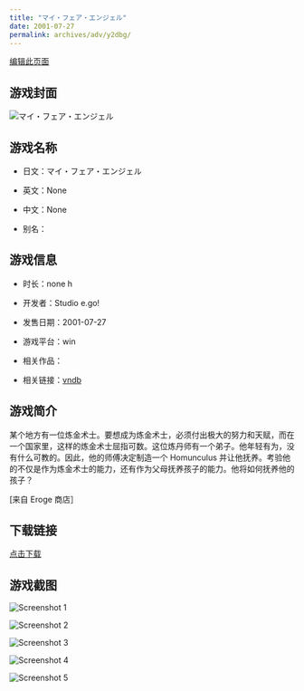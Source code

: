```yaml
---
title: "マイ・フェア・エンジェル"
date: 2001-07-27
permalink: archives/adv/y2dbg/
---
```

[编辑此页面](https://github.com/ACG-3/ADV3-source/blob/main/source/_posts/%E3%83%9E%E3%82%A4%E3%83%BB%E3%83%95%E3%82%A7%E3%82%A2%E3%83%BB%E3%82%A8%E3%83%B3%E3%82%B8%E3%82%A7%E3%83%AB.md)

## 游戏封面

![マイ・フェア・エンジェル](https://pan.timero.xyz/d/onedrive/img_lib_001/%E3%83%9E%E3%82%A4%E3%83%BB%E3%83%95%E3%82%A7%E3%82%A2%E3%83%BB%E3%82%A8%E3%83%B3%E3%82%B8%E3%82%A7%E3%83%AB_cover.avif)


## 游戏名称

- 日文：マイ・フェア・エンジェル
- 英文：None
- 中文：None

- 别名：


## 游戏信息

- 时长：none h
- 开发者：Studio e.go!
- 发售日期：2001-07-27
- 游戏平台：win
- 相关作品：

- 相关链接：[vndb](https://vndb.org/v676)


## 游戏简介

某个地方有一位炼金术士。要想成为炼金术士，必须付出极大的努力和天赋，而在一个国家里，这样的炼金术士屈指可数。这位炼丹师有一个弟子。他年轻有为，没有什么可教的。因此，他的师傅决定制造一个 Homunculus 并让他抚养。考验他的不仅是作为炼金术士的能力，还有作为父母抚养孩子的能力。他将如何抚养他的孩子？

[来自 Eroge 商店］


## 下载链接

[点击下载](https://pan.timero.xyz/onedrive/adv_lib_001/%E3%83%9E%E3%82%A4%E3%83%BB%E3%83%95%E3%82%A7%E3%82%A2%E3%83%BB%E3%82%A8%E3%83%B3%E3%82%B8%E3%82%A7%E3%83%AB)


## 游戏截图


![Screenshot 1](https://pan.timero.xyz/d/onedrive/img_lib_001/%E3%83%9E%E3%82%A4%E3%83%BB%E3%83%95%E3%82%A7%E3%82%A2%E3%83%BB%E3%82%A8%E3%83%B3%E3%82%B8%E3%82%A7%E3%83%AB_Screenshot_1.avif)

![Screenshot 2](https://pan.timero.xyz/d/onedrive/img_lib_001/%E3%83%9E%E3%82%A4%E3%83%BB%E3%83%95%E3%82%A7%E3%82%A2%E3%83%BB%E3%82%A8%E3%83%B3%E3%82%B8%E3%82%A7%E3%83%AB_Screenshot_2.avif)

![Screenshot 3](https://pan.timero.xyz/d/onedrive/img_lib_001/%E3%83%9E%E3%82%A4%E3%83%BB%E3%83%95%E3%82%A7%E3%82%A2%E3%83%BB%E3%82%A8%E3%83%B3%E3%82%B8%E3%82%A7%E3%83%AB_Screenshot_3.avif)

![Screenshot 4](https://pan.timero.xyz/d/onedrive/img_lib_001/%E3%83%9E%E3%82%A4%E3%83%BB%E3%83%95%E3%82%A7%E3%82%A2%E3%83%BB%E3%82%A8%E3%83%B3%E3%82%B8%E3%82%A7%E3%83%AB_Screenshot_4.avif)

![Screenshot 5](https://pan.timero.xyz/d/onedrive/img_lib_001/%E3%83%9E%E3%82%A4%E3%83%BB%E3%83%95%E3%82%A7%E3%82%A2%E3%83%BB%E3%82%A8%E3%83%B3%E3%82%B8%E3%82%A7%E3%83%AB_Screenshot_5.avif)


